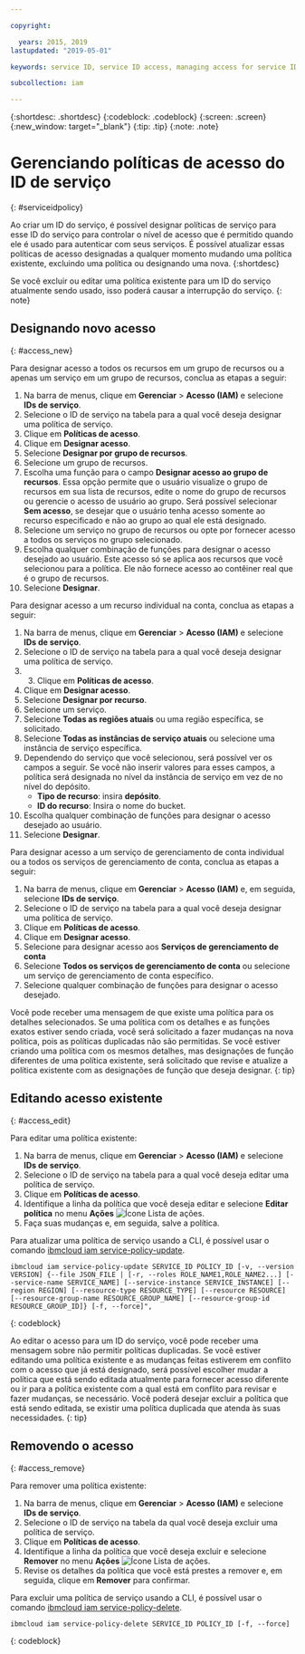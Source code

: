 ```yaml
---

copyright:

  years: 2015, 2019
lastupdated: "2019-05-01"

keywords: service ID, service ID access, managing access for service IDs

subcollection: iam

---
```


{:shortdesc: .shortdesc}
{:codeblock: .codeblock}
{:screen: .screen}
{:new_window: target="_blank"}
{:tip: .tip}
{:note: .note}

# Gerenciando políticas de acesso do ID de serviço
{: #serviceidpolicy}

Ao criar um ID do serviço, é possível designar políticas de serviço para esse ID do serviço para controlar o nível de acesso que é permitido quando ele é usado para autenticar com seus serviços. É possível atualizar essas políticas de acesso designadas a qualquer momento mudando uma política existente, excluindo uma política ou designando uma nova.
{:shortdesc}

Se você excluir ou editar uma política existente para um ID do serviço atualmente sendo usado, isso poderá causar a interrupção do serviço.
{: note}

## Designando novo acesso
{: #access_new}

Para designar acesso a todos os recursos em um grupo de recursos ou a apenas um serviço em um grupo de recursos, conclua as etapas a seguir:

1. Na barra de menus, clique em **Gerenciar** &gt; **Acesso (IAM)** e selecione **IDs de serviço**.
2. Selecione o ID de serviço na tabela para a qual você deseja designar uma política de serviço.
3. Clique em **Políticas de acesso**.
4. Clique em **Designar acesso**.
5. Selecione **Designar por grupo de recursos**.
6. Selecione um grupo de recursos.
7. Escolha uma função para o campo **Designar acesso ao grupo de recursos**. Essa opção permite que o usuário visualize o grupo de recursos em sua lista de recursos, edite o nome do grupo de recursos ou gerencie o acesso de usuário ao grupo. Será possível selecionar **Sem acesso**, se desejar que o usuário tenha acesso somente ao recurso especificado e não ao grupo ao qual ele está designado.
8. Selecione um serviço no grupo de recursos ou opte por fornecer acesso a todos os serviços no grupo selecionado.
9. Escolha qualquer combinação de funções para designar o acesso desejado ao usuário. Este acesso só se aplica aos recursos que você selecionou para a política. Ele não fornece acesso ao contêiner real que é o grupo de recursos.
10. Selecione **Designar**.

Para designar acesso a um recurso individual na conta, conclua as etapas a seguir:

1. Na barra de menus, clique em **Gerenciar** &gt; **Acesso (IAM)** e selecione **IDs de serviço**.
2. Selecione o ID de serviço na tabela para a qual você deseja designar uma política de serviço.
3. 3. Clique em **Políticas de acesso**.
4. Clique em **Designar acesso**.
5. Selecione **Designar por recurso**.
6. Selecione um serviço.
7. Selecione **Todas as regiões atuais** ou uma região específica, se solicitado.
8. Selecione **Todas as instâncias de serviço atuais** ou selecione uma instância de serviço específica.
9. Dependendo do serviço que você selecionou, será possível ver os campos a seguir. Se você não inserir valores para esses campos, a política será designada no nível da instância de serviço em vez de no nível do depósito.
    * **Tipo de recurso**: insira **depósito**.
    * **ID do recurso**: Insira o nome do bucket.
10. Escolha qualquer combinação de funções para designar o acesso desejado ao usuário.
11. Selecione **Designar**.

Para designar acesso a um serviço de gerenciamento de conta individual ou a todos os serviços de gerenciamento de
conta, conclua as etapas a seguir:

1. Na barra de menus, clique em **Gerenciar** &gt; **Acesso (IAM)** e, em seguida, selecione **IDs de serviço**.
2. Selecione o ID de serviço na tabela para a qual você deseja designar uma política de serviço.
3. Clique em **Políticas de acesso**.
4. Clique em **Designar acesso**.
5. Selecione para designar acesso aos **Serviços de gerenciamento de conta**
6. Selecione **Todos os serviços de gerenciamento de conta** ou selecione um serviço de gerenciamento de conta específico.
7. Selecione qualquer combinação de funções para designar o acesso desejado.

Você pode receber uma mensagem de que existe uma política para os detalhes selecionados. Se uma política com os detalhes e as funções exatos estiver sendo criada, você será solicitado a fazer mudanças na nova política, pois as políticas duplicadas não são permitidas. Se você estiver criando uma política com os mesmos detalhes, mas designações de função diferentes de uma política existente, será solicitado que revise e atualize a política existente com as designações de função que deseja designar.
{: tip}

## Editando acesso existente
{: #access_edit}

Para editar uma política existente:

1. Na barra de menus, clique em **Gerenciar** &gt; **Acesso (IAM)** e selecione **IDs de serviço**.
2. Selecione o ID de serviço na tabela para a qual você deseja editar uma política de serviço.
3. Clique em **Políticas de acesso**.
4. Identifique a linha da política que você deseja editar e selecione **Editar política** no menu **Ações** ![Ícone Lista de ações](../icons/action-menu-icon.svg).
5. Faça suas mudanças e, em seguida, salve a política.

Para atualizar uma política de serviço usando a CLI, é possível usar o comando [ibmcloud iam service-policy-update](/docs/cli/reference/ibmcloud?topic=cloud-cli-ibmcloud_commands_iam#ibmcloud_iam_service_policy_update).
```
ibmcloud iam service-policy-update SERVICE_ID POLICY_ID [-v, --version VERSION] {--file JSON_FILE | [-r, --roles ROLE_NAME1,ROLE_NAME2...] [--service-name SERVICE_NAME] [--service-instance SERVICE_INSTANCE] [--region REGION] [--resource-type RESOURCE_TYPE] [--resource RESOURCE] [--resource-group-name RESOURCE_GROUP_NAME] [--resource-group-id RESOURCE_GROUP_ID]} [-f, --force]",
```
{: codeblock}

Ao editar o acesso para um ID do serviço, você pode receber uma mensagem sobre não permitir políticas duplicadas. Se você estiver editando uma política existente e as mudanças feitas estiverem em conflito com o acesso que já está designado, será possível escolher mudar a política que está sendo editada atualmente para fornecer acesso diferente ou ir para a política existente com a qual está em conflito para revisar e fazer mudanças, se necessário. Você poderá desejar excluir a política que está sendo editada, se existir uma política duplicada que atenda às suas necessidades.
{: tip}

## Removendo o acesso
{: #access_remove}

Para remover uma política existente:

1. Na barra de menus, clique em **Gerenciar** &gt; **Acesso (IAM)** e selecione **IDs de serviço**.
2. Selecione o ID de serviço na tabela da qual você deseja excluir uma política de serviço.
3. Clique em **Políticas de acesso**.
4. Identifique a linha da política que você deseja excluir e selecione **Remover** no menu **Ações** ![Ícone Lista de ações](../icons/action-menu-icon.svg).
5. Revise os detalhes da política que você está prestes a remover e, em seguida, clique em **Remover** para confirmar.

Para excluir uma política de serviço usando a CLI, é possível usar o comando [ibmcloud iam service-policy-delete](/docs/cli/reference/ibmcloud?topic=cloud-cli-ibmcloud_commands_iam#ibmcloud_iam_service_policy_delete).
```
ibmcloud iam service-policy-delete SERVICE_ID POLICY_ID [-f, --force]
```
{: codeblock}
